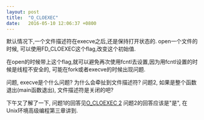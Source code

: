 ```yaml
---
layout: post
title:  "O_CLOEXEC"
date:   2016-05-10 12:06:37 +0800
---
```


默认情况下,一个文件描述符在execve之后,还是保持打开状态的. open一个文件的时候, 可以使用FD_CLOEXEC这个flag,改变这个初始值.

在open的时候带上这个flag,就可以避免再次使用fcntl去设置,因为用fcntl设置的时候是线程不安全的, 可能在fork或者execve的时候出现问题.

问题, execve是个什么问题? 为什么会牵扯到文件描述符?
问题2, 如果是整个函数退出(main函数退出), 文件描述符是关闭的吧?

下午又了解了一下, 问题1的回答见[O_CLOEXEC 2](/2016/05/10/CLOEXEC2.html)
问题2的回答应该是"是", 在Unix环境高级编程第三章讲到.
